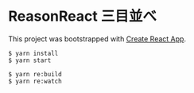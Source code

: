 # ReasonReact 三目並べ
This project was bootstrapped with [Create React App](https://github.com/facebook/create-react-app).

```
$ yarn install
$ yarn start
```

```
$ yarn re:build
$ yarn re:watch
```
